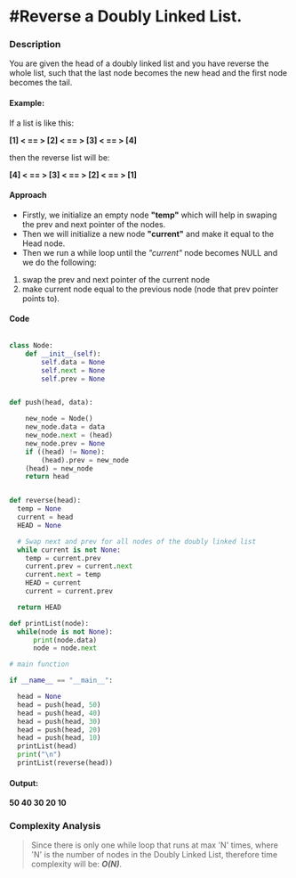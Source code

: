 # __#Reverse a Doubly Linked List.__

### Description

You are given the head of a doubly linked list and you have reverse the whole list, such that the last node becomes the new head and the first node becomes the tail.


#### Example:

If a list is like this: 

 __[1] < == > [2] < == > [3] < == > [4]__

then the reverse list will be:

 __[4] < == > [3] < == > [2] < == > [1]__


#### Approach

- Firstly, we initialize an empty node __"temp"__ which will help in swaping the prev and next pointer of the nodes. 
- Then we will initialize a new node __"current"__ and make it equal to the Head node.
- Then we run a while loop until the _"current"_ node becomes NULL and we do the following:

1) swap the prev and next pointer of the current node
2) make current node equal to the previous node (node that prev pointer points to).


#### Code

```python

class Node:
    def __init__(self):
        self.data = None
        self.next = None
        self.prev = None


def push(head, data):

    new_node = Node()
    new_node.data = data
    new_node.next = (head)
    new_node.prev = None
    if ((head) != None):
        (head).prev = new_node
    (head) = new_node
    return head


def reverse(head):
  temp = None
  current = head
  HEAD = None

  # Swap next and prev for all nodes of the doubly linked list
  while current is not None:
    temp = current.prev
    current.prev = current.next
    current.next = temp
    HEAD = current
    current = current.prev

  return HEAD

def printList(node):
  while(node is not None):
      print(node.data)
      node = node.next

# main function

if __name__ == "__main__":

  head = None
  head = push(head, 50)
  head = push(head, 40)
  head = push(head, 30)
  head = push(head, 20)
  head = push(head, 10)
  printList(head)
  print("\n")
  printList(reverse(head))


```

#### Output:

__50
40
30
20
10__

### Complexity Analysis

> Since there is only one while loop that runs at max 'N' times, where 'N' is the number of nodes in the Doubly Linked List, therefore time complexity will be:  ___O(N)___.





##